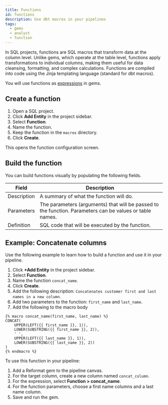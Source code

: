 ```yaml
---
title: Functions
id: functions
description: Use dbt macros in your pipelines
tags:
  - gems
  - analyst
  - function
---
```


In SQL projects, functions are SQL macros that transform data at the column level. Unlike gems, which operate at the table level, functions apply transformations to individual columns, making them useful for data cleansing, formatting, and complex calculations. Functions are compiled into code using the Jinja templating language (standard for dbt macros).

You will use functions as [expressions](docs/analysts/development/gems/visual-expression-builder/visual-expression-builder.md) in gems.

## Create a function

1. Open a SQL project.
1. Click **Add Entity** in the project sidebar.
1. Select **Function**.
1. Name the function.
1. Keep the function in the `macros` directory.
1. Click **Create**.

This opens the function configuration screen.

## Build the function

You can build functions visually by populating the following fields.

| Field       | Description                                                                                              |
| ----------- | -------------------------------------------------------------------------------------------------------- |
| Description | A summary of what the function will do.                                                                  |
| Parameters  | The parameters (arguments) that will be passed to the function. Parameters can be values or table names. |
| Definition  | SQL code that will be executed by the function.                                                          |

## Example: Concatenate columns

Use the following example to learn how to build a function and use it in your pipeline.

1. Click **+Add Entity** in the project sidebar.
1. Select **Function**.
1. Name the function `concat_name`.
1. Click **Create**.
1. Add the following description: `Concatenates customer first and last names in a new column`.
1. Add two parameters to the function: `first_name` and `last_name`.
1. Add the following to the macro body

```jinja
{% macro concat_name(first_name, last_name) %}
CONCAT(
    UPPER(LEFT({{ first_name }}, 1)),
    LOWER(SUBSTRING({{ first_name }}, 2)),
    ' ',
    UPPER(LEFT({{ last_name }}, 1)),
    LOWER(SUBSTRING({{ last_name }}, 2))
)
{% endmacro %}
```

To use this function in your pipeline:

1. Add a Reformat gem to the pipeline canvas.
1. For the target column, create a new column named `concat_column`.
1. For the expression, select **Function > concat_name**.
1. For the function parameters, choose a first name columns and a last name column.
1. Save and run the gem.
